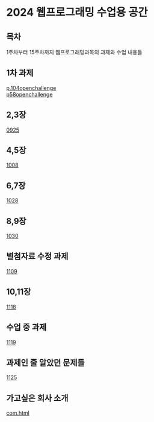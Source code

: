 # 2024 웹프로그래밍 수업용 공간

## 목차
1주차부터 15주차까지 웹프로그래밍과목의 과제와 수업 내용들
## 1차 과제
[p.104openchallenge](p.104openchallenge)<br>
[p58openchallenge](p58openchallenge)<br>

## 2,3장
[0925](./0925)<br>
## 4,5장
[1008](1008)<br>
## 6,7장
[1028](1028)<br>
## 8,9장
[1030](1030)<br>
## 별첨자료 수정 과제
[1109](1109)<br>
## 10,11장 
[1118](1118)<br>
## 수업 중 과제
[1119](1119)<br>
## 과제인 줄 알았던 문제들
[1125](1125)<br>
## 가고싶은 회사 소개
[com.html](com.html)
